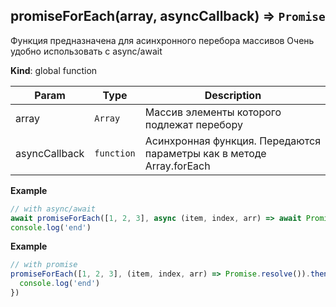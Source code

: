 <a name="promiseForEach"></a>

## promiseForEach(array, asyncCallback) ⇒ <code>Promise</code>
Функция предназначена для асинхронного перебора массивов
Очень удобно использовать с async/await

**Kind**: global function  

| Param | Type | Description |
| --- | --- | --- |
| array | <code>Array</code> | Массив элементы которого подлежат перебору |
| asyncCallback | <code>function</code> | Асинхронная функция. Передаются параметры как в методе Array.forEach |

**Example**  
```js
// with async/await
await promiseForEach([1, 2, 3], async (item, index, arr) => await Promise.resolve())
console.log('end')
```
**Example**  
```js
// with promise
promiseForEach([1, 2, 3], (item, index, arr) => Promise.resolve()).then(() => {
  console.log('end')
})
```

